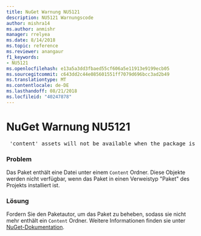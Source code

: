 ```yaml
---
title: NuGet Warnung NU5121
description: NU5121 Warnungscode
author: mishra14
ms.author: anmishr
manager: rrelyea
ms.date: 8/14/2018
ms.topic: reference
ms.reviewer: anangaur
f1_keywords:
- NU5121
ms.openlocfilehash: e13a5a3dd3fbaed55cf606a5e11913e9199ecb05
ms.sourcegitcommit: c643dd2c44e085601551ff7079d696bcc3ad2b49
ms.translationtype: MT
ms.contentlocale: de-DE
ms.lasthandoff: 08/21/2018
ms.locfileid: "40247878"
---
```

# <a name="nuget-warning-nu5121"></a>NuGet Warnung NU5121
<pre> 'content' assets will not be available when the package is installed after the migration.</pre>

### <a name="issue"></a>Problem

Das Paket enthält eine Datei unter einem `Content` Ordner. Diese Objekte werden nicht verfügbar, wenn das Paket in einen Verweistyp "Paket" des Projekts installiert ist.


### <a name="solution"></a>Lösung

Fordern Sie den Paketautor, um das Paket zu beheben, sodass sie nicht mehr enthält ein `Content` Ordner. Weitere Informationen finden sie unter [NuGet-Dokumentation](https://docs.microsoft.com/en-us/nuget/reference/migrate-packages-config-to-package-reference).

